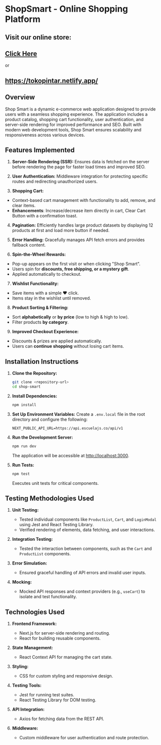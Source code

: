 # ShopSmart - Online Shopping Platform

## Visit our online store: 
## [Click Here](https://tokopintar.netlify.app/) 
or 
## https://tokopintar.netlify.app/

## Overview
Shop Smart is a dynamic e-commerce web application designed to provide users with a seamless shopping experience. The application includes a product catalog, shopping cart functionality, user authentication, and server-side rendering for improved performance and SEO. Built with modern web development tools, Shop Smart ensures scalability and responsiveness across various devices.

## Features Implemented
1. **Server-Side Rendering (SSR):** Ensures data is fetched on the server before rendering the page for faster load times and improved SEO.

2. **User Authentication:** Middleware integration for protecting specific routes and redirecting unauthorized users.

3. **Shopping Cart:** 
- Context-based cart management with functionality to add, remove, and clear items.
- **Enhancements**: Increase/decrease item directly in cart, Clear Cart Button with a confirmation toast.

4. **Pagination:** Efficiently handles large product datasets by displaying 12 products at first and load more button if needed.

5. **Error Handling:** Gracefully manages API fetch errors and provides fallback content.

6. **Spin-the-Wheel Rewards:**  
- Pop-up appears on the first visit or when clicking "Shop Smart".  
- Users spin for **discounts, free shipping, or a mystery gift**.  
- Applied automatically to checkout.

7. **Wishlist Functionality:**  
- Save items with a simple ❤️ click.  
- Items stay in the wishlist until removed.  

8. **Product Sorting & Filtering:**  
- Sort **alphabetically** or **by price** (low to high & high to low).  
- Filter products **by category**. 

9. **Improved Checkout Experience:**  
- Discounts & prizes are applied automatically.  
- Users can **continue shopping** without losing cart items.


## Installation Instructions
1. **Clone the Repository:**
   ```bash
   git clone <repository-url>
   cd shop-smart
   ```

2. **Install Dependencies:**
   ```bash
   npm install
   ```

3. **Set Up Environment Variables:**
   Create a `.env.local` file in the root directory and configure the following:
   ```env
   NEXT_PUBLIC_API_URL=https://api.escuelajs.co/api/v1
   ```

4. **Run the Development Server:**
   ```bash
   npm run dev
   ```
   The application will be accessible at [http://localhost:3000](http://localhost:3000).

5. **Run Tests:**
   ```bash
   npm test
   ```
   Executes unit tests for critical components.

## Testing Methodologies Used
1. **Unit Testing:**
   - Tested individual components like `ProductList`, `Cart`, and `LoginModal` using Jest and React Testing Library.
   - Verified rendering of elements, data fetching, and user interactions.

2. **Integration Testing:**
   - Tested the interaction between components, such as the `Cart` and `ProductList` components.

3. **Error Simulation:**
   - Ensured graceful handling of API errors and invalid user inputs.

4. **Mocking:**
   - Mocked API responses and context providers (e.g., `useCart`) to isolate and test functionality.

## Technologies Used
1. **Frontend Framework:**
   - Next.js for server-side rendering and routing.
   - React for building reusable components.

2. **State Management:**
   - React Context API for managing the cart state.

3. **Styling:**
   - CSS for custom styling and responsive design.

4. **Testing Tools:**
   - Jest for running test suites.
   - React Testing Library for DOM testing.

5. **API Integration:**
   - Axios for fetching data from the REST API.

6. **Middleware:**
   - Custom middleware for user authentication and route protection.



